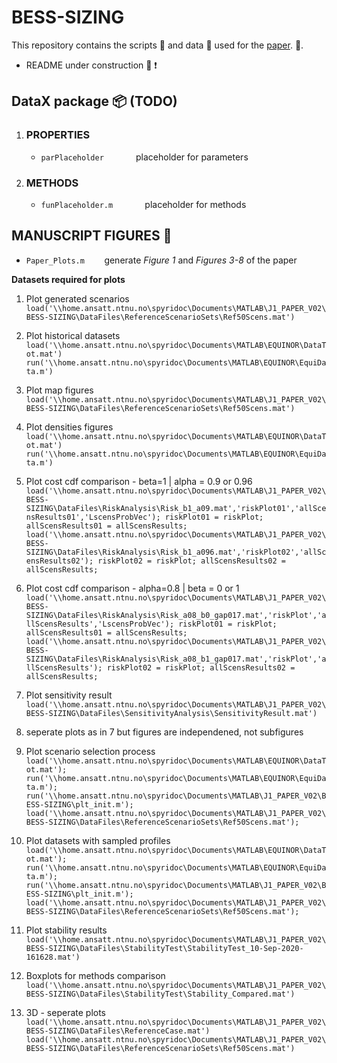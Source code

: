 # BESS-SIZING
This repository contains the scripts :scroll: and data :open_file_folder: used for the [paper](https://www.sciencedirect.com/science/article/pii/S2352152X2200336X/ "Named link title"). :page_facing_up:.
 
 - README under construction :wrench: :heavy_exclamation_mark:
 
 ## DataX package :package: (TODO) ## 
 
 1. ### PROPERTIES ###
    - `parPlaceholder` &nbsp;&nbsp;&nbsp;&nbsp;&nbsp;&nbsp;&nbsp;&nbsp;&nbsp;&nbsp;&nbsp; placeholder for parameters

    
 2. ### METHODS ###
    - `funPlaceholder.m` &nbsp;&nbsp;&nbsp;&nbsp;&nbsp;&nbsp;&nbsp;&nbsp;&nbsp;&nbsp;&nbsp; placeholder for methods
 
 ## MANUSCRIPT FIGURES  :notebook_with_decorative_cover: ## 
  
   * `Paper_Plots.m` &nbsp;&nbsp;&nbsp;&nbsp;&nbsp;&nbsp; generate _Figure 1_ and _Figures 3-8_ of the paper
   
   __Datasets required for plots__
    
   1. Plot generated scenarios 
        `load('\\home.ansatt.ntnu.no\spyridoc\Documents\MATLAB\J1_PAPER_V02\BESS-SIZING\DataFiles\ReferenceScenarioSets\Ref50Scens.mat')`
        
   2. Plot historical datasets
        `load('\\home.ansatt.ntnu.no\spyridoc\Documents\MATLAB\EQUINOR\DataTot.mat')`
        `run('\\home.ansatt.ntnu.no\spyridoc\Documents\MATLAB\EQUINOR\EquiData.m')`
        
   3. Plot map figures
        `load('\\home.ansatt.ntnu.no\spyridoc\Documents\MATLAB\J1_PAPER_V02\BESS-SIZING\DataFiles\ReferenceScenarioSets\Ref50Scens.mat')`
        
   4. Plot densities figures
        `load('\\home.ansatt.ntnu.no\spyridoc\Documents\MATLAB\EQUINOR\DataTot.mat')`
        `run('\\home.ansatt.ntnu.no\spyridoc\Documents\MATLAB\EQUINOR\EquiData.m')`
        
   5. Plot cost cdf comparison - beta=1 | alpha = 0.9 or 0.96
        `load('\\home.ansatt.ntnu.no\spyridoc\Documents\MATLAB\J1_PAPER_V02\BESS-      SIZING\DataFiles\RiskAnalysis\Risk_b1_a09.mat','riskPlot01','allScensResults01','LscensProbVec');
         riskPlot01 = riskPlot;
         allScensResults01 = allScensResults;
         load('\\home.ansatt.ntnu.no\spyridoc\Documents\MATLAB\J1_PAPER_V02\BESS-SIZING\DataFiles\RiskAnalysis\Risk_b1_a096.mat','riskPlot02','allScensResults02');
         riskPlot02 = riskPlot;
         allScensResults02 = allScensResults;`
        
   6. Plot cost cdf comparison - alpha=0.8 | beta = 0 or 1
        `load('\\home.ansatt.ntnu.no\spyridoc\Documents\MATLAB\J1_PAPER_V02\BESS-   SIZING\DataFiles\RiskAnalysis\Risk_a08_b0_gap017.mat','riskPlot','allScensResults','LscensProbVec');
        riskPlot01 = riskPlot;
        allScensResults01 = allScensResults;
        load('\\home.ansatt.ntnu.no\spyridoc\Documents\MATLAB\J1_PAPER_V02\BESS-SIZING\DataFiles\RiskAnalysis\Risk_a08_b1_gap017.mat','riskPlot','allScensResults');
        riskPlot02 = riskPlot;
        allScensResults02 = allScensResults;`
        
   7. Plot sensitivity result
        `load('\\home.ansatt.ntnu.no\spyridoc\Documents\MATLAB\J1_PAPER_V02\BESS-SIZING\DataFiles\SensitivityAnalysis\SensitivityResult.mat')`
        
   8. seperate plots
        as in 7 but figures are independened, not subfigures
        
   9. Plot scenario selection process
        `load('\\home.ansatt.ntnu.no\spyridoc\Documents\MATLAB\EQUINOR\DataTot.mat');
         run('\\home.ansatt.ntnu.no\spyridoc\Documents\MATLAB\EQUINOR\EquiData.m');
         run('\\home.ansatt.ntnu.no\spyridoc\Documents\MATLAB\J1_PAPER_V02\BESS-SIZING\plt_init.m');
         load('\\home.ansatt.ntnu.no\spyridoc\Documents\MATLAB\J1_PAPER_V02\BESS-SIZING\DataFiles\ReferenceScenarioSets\Ref50Scens.mat');`

   10. Plot datasets with sampled profiles
         `load('\\home.ansatt.ntnu.no\spyridoc\Documents\MATLAB\EQUINOR\DataTot.mat');
         run('\\home.ansatt.ntnu.no\spyridoc\Documents\MATLAB\EQUINOR\EquiData.m');
         run('\\home.ansatt.ntnu.no\spyridoc\Documents\MATLAB\J1_PAPER_V02\BESS-SIZING\plt_init.m');
         load('\\home.ansatt.ntnu.no\spyridoc\Documents\MATLAB\J1_PAPER_V02\BESS-SIZING\DataFiles\ReferenceScenarioSets\Ref50Scens.mat');`

   11. Plot stability results
         `load('\\home.ansatt.ntnu.no\spyridoc\Documents\MATLAB\J1_PAPER_V02\BESS-SIZING\DataFiles\StabilityTest\StabilityTest_10-Sep-2020-161628.mat')`
         
   12. Boxplots for methods comparison
         `load('\\home.ansatt.ntnu.no\spyridoc\Documents\MATLAB\J1_PAPER_V02\BESS-SIZING\DataFiles\StabilityTest\Stability_Compared.mat')`
         
   13. 3D - seperate plots
         `load('\\home.ansatt.ntnu.no\spyridoc\Documents\MATLAB\J1_PAPER_V02\BESS-SIZING\DataFiles\ReferenceCase.mat')`
         `load('\\home.ansatt.ntnu.no\spyridoc\Documents\MATLAB\J1_PAPER_V02\BESS-SIZING\DataFiles\ReferenceScenarioSets\Ref50Scens.mat')`

